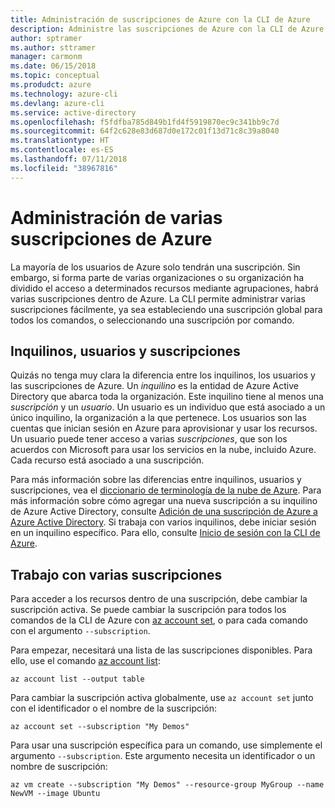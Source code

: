 ```yaml
---
title: Administración de suscripciones de Azure con la CLI de Azure
description: Administre las suscripciones de Azure con la CLI de Azure.
author: sptramer
ms.author: sttramer
manager: carmonm
ms.date: 06/15/2018
ms.topic: conceptual
ms.produdct: azure
ms.technology: azure-cli
ms.devlang: azure-cli
ms.service: active-directory
ms.openlocfilehash: f5fdfba785d849b1fd4f5919870ec9c341bb9c7d
ms.sourcegitcommit: 64f2c628e83d687d0e172c01f13d71c8c39a8040
ms.translationtype: HT
ms.contentlocale: es-ES
ms.lasthandoff: 07/11/2018
ms.locfileid: "38967816"
---
```

# <a name="manage-multiple-azure-subscriptions"></a>Administración de varias suscripciones de Azure

La mayoría de los usuarios de Azure solo tendrán una suscripción. Sin embargo, si forma parte de varias organizaciones o su organización ha dividido el acceso a determinados recursos mediante agrupaciones, habrá varias suscripciones dentro de Azure. La CLI permite administrar varias suscripciones fácilmente, ya sea estableciendo una suscripción global para todos los comandos, o seleccionando una suscripción por comando.

## <a name="tenants-users-and-subscriptions"></a>Inquilinos, usuarios y suscripciones

Quizás no tenga muy clara la diferencia entre los inquilinos, los usuarios y las suscripciones de Azure. Un _inquilino_ es la entidad de Azure Active Directory que abarca toda la organización. Este inquilino tiene al menos una _suscripción_ y un _usuario_. Un usuario es un individuo que está asociado a un único inquilino, la organización a la que pertenece. Los usuarios son las cuentas que inician sesión en Azure para aprovisionar y usar los recursos.
Un usuario puede tener acceso a varias _suscripciones_, que son los acuerdos con Microsoft para usar los servicios en la nube, incluido Azure. Cada recurso está asociado a una suscripción.

Para más información sobre las diferencias entre inquilinos, usuarios y suscripciones, vea el [diccionario de terminología de la nube de Azure](/azure/azure-glossary-cloud-terminology).  Para más información sobre cómo agregar una nueva suscripción a su inquilino de Azure Active Directory, consulte [Adición de una suscripción de Azure a Azure Active Directory](/azure/active-directory/active-directory-how-subscriptions-associated-directory).
Si trabaja con varios inquilinos, debe iniciar sesión en un inquilino específico. Para ello, consulte [Inicio de sesión con la CLI de Azure](/cli/azure/authenticate-azure-cli).

## <a name="work-with-multiple-subscriptions"></a>Trabajo con varias suscripciones

Para acceder a los recursos dentro de una suscripción, debe cambiar la suscripción activa. Se puede cambiar la suscripción para todos los comandos de la CLI de Azure con [az account set](/cli/azure/account#az-account-set), o para cada comando con el argumento `--subscription`.

Para empezar, necesitará una lista de las suscripciones disponibles. Para ello, use el comando [az account list](/cli/azure/account#az-account-list):

```azurecli-interactive
az account list --output table
```

Para cambiar la suscripción activa globalmente, use `az account set` junto con el identificador o el nombre de la suscripción:

```azurecli-interactive
az account set --subscription "My Demos"
```

Para usar una suscripción específica para un comando, use simplemente el argumento `--subscription`. Este argumento necesita un identificador o un nombre de suscripción:

```azurecli-interactive
az vm create --subscription "My Demos" --resource-group MyGroup --name NewVM --image Ubuntu
```
